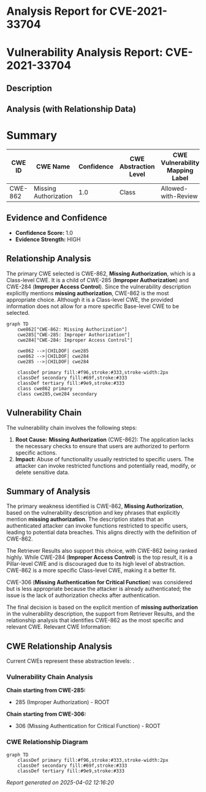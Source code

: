 # Analysis Report for CVE-2021-33704

# Vulnerability Analysis Report: CVE-2021-33704

## Description



## Analysis (with Relationship Data)

# Summary
| CWE ID | CWE Name | Confidence | CWE Abstraction Level | CWE Vulnerability Mapping Label | CWE-Vulnerability Mapping Notes |
|---|---|---|---|---|---|
| CWE-862 | Missing Authorization | 1.0 | Class | Allowed-with-Review | Primary CWE |

## Evidence and Confidence

*   **Confidence Score:** 1.0
*   **Evidence Strength:** HIGH

## Relationship Analysis
The primary CWE selected is CWE-862, **Missing Authorization**, which is a Class-level CWE. It is a child of CWE-285 (**Improper Authorization**) and CWE-284 (**Improper Access Control**). Since the vulnerability description explicitly mentions **missing authorization**, CWE-862 is the most appropriate choice. Although it is a Class-level CWE, the provided information does not allow for a more specific Base-level CWE to be selected.

```mermaid
graph TD
    cwe862["CWE-862: Missing Authorization"]
    cwe285["CWE-285: Improper Authorization"]
    cwe284["CWE-284: Improper Access Control"]
    
    cwe862 -->|CHILDOF| cwe285
    cwe862 -->|CHILDOF| cwe284
    cwe285 -->|CHILDOF| cwe284
    
    classDef primary fill:#f96,stroke:#333,stroke-width:2px
    classDef secondary fill:#69f,stroke:#333
    classDef tertiary fill:#9e9,stroke:#333
    class cwe862 primary
    class cwe285,cwe284 secondary
```

## Vulnerability Chain
The vulnerability chain involves the following steps:
1.  **Root Cause:** **Missing Authorization** (CWE-862): The application lacks the necessary checks to ensure that users are authorized to perform specific actions.
2.  **Impact:** Abuse of functionality usually restricted to specific users. The attacker can invoke restricted functions and potentially read, modify, or delete sensitive data.

## Summary of Analysis
The primary weakness identified is CWE-862, **Missing Authorization**, based on the vulnerability description and key phrases that explicitly mention **missing authorization**. The description states that an authenticated attacker can invoke functions restricted to specific users, leading to potential data breaches. This aligns directly with the definition of CWE-862.

The Retriever Results also support this choice, with CWE-862 being ranked highly. While CWE-284 (**Improper Access Control**) is the top result, it is a Pillar-level CWE and is discouraged due to its high level of abstraction. CWE-862 is a more specific Class-level CWE, making it a better fit.

CWE-306 (**Missing Authentication for Critical Function**) was considered but is less appropriate because the attacker is already authenticated; the issue is the lack of authorization checks after authentication.

The final decision is based on the explicit mention of **missing authorization** in the vulnerability description, the support from Retriever Results, and the relationship analysis that identifies CWE-862 as the most specific and relevant CWE.
Relevant CWE Information:


## CWE Relationship Analysis

Current CWEs represent these abstraction levels: .


### Vulnerability Chain Analysis

**Chain starting from CWE-285:**
- 285 (Improper Authorization) - ROOT


**Chain starting from CWE-306:**
- 306 (Missing Authentication for Critical Function) - ROOT



### CWE Relationship Diagram

```mermaid
graph TD
    classDef primary fill:#f96,stroke:#333,stroke-width:2px
    classDef secondary fill:#69f,stroke:#333
    classDef tertiary fill:#9e9,stroke:#333
```



*Report generated on 2025-04-02 12:16:20*
